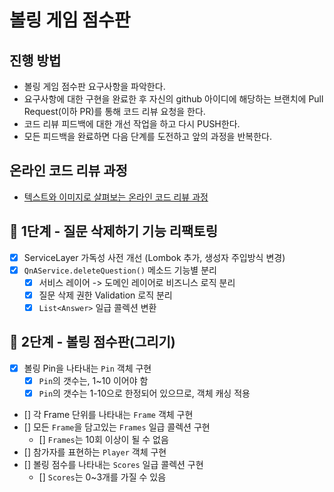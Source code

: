 # 볼링 게임 점수판

## 진행 방법

* 볼링 게임 점수판 요구사항을 파악한다.
* 요구사항에 대한 구현을 완료한 후 자신의 github 아이디에 해당하는 브랜치에 Pull Request(이하 PR)를 통해 코드 리뷰 요청을 한다.
* 코드 리뷰 피드백에 대한 개선 작업을 하고 다시 PUSH한다.
* 모든 피드백을 완료하면 다음 단계를 도전하고 앞의 과정을 반복한다.

## 온라인 코드 리뷰 과정

* [텍스트와 이미지로 살펴보는 온라인 코드 리뷰 과정](https://github.com/next-step/nextstep-docs/tree/master/codereview)

## 🚀 1단계 - 질문 삭제하기 기능 리팩토링

- [x] ServiceLayer 가독성 사전 개선 (Lombok 추가, 생성자 주입방식 변경)
- [x] `QnAService.deleteQuestion()` 메소드 기능별 분리
    - [x] 서비스 레이어 -> 도메인 레이어로 비즈니스 로직 분리
    - [x] 질문 삭제 권한 Validation 로직 분리
    - [x] `List<Answer>` 일급 콜렉션 변환

## 🚀 2단계 - 볼링 점수판(그리기)

- [x] 볼링 Pin을 나타내는 `Pin` 객체 구현
    - [x] `Pin`의 갯수는, 1~10 이어야 함
    - [x] `Pin`의 갯수는 1-10으로 한정되어 있으므로, 객체 캐싱 적용
- [] 각 Frame 단위를 나타내는 `Frame` 객체 구현
- [] 모든 `Frame`을 담고있는 `Frames` 일급 콜렉션 구현
    - [] `Frames`는 10회 이상이 될 수 없음
- [] 참가자를 표현하는 `Player` 객체 구현
- [] 볼링 점수를 나타내는 `Scores` 일급 콜렉션 구현
    - [] `Scores`는 0~3개를 가질 수 있음